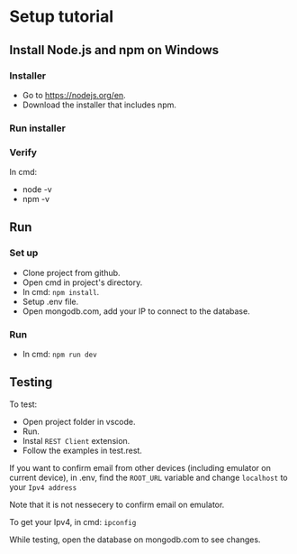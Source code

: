 # Setup tutorial

## Install Node.js and npm on Windows

### Installer

* Go to https://nodejs.org/en.
* Download the installer that includes npm.

### Run installer 

### Verify

In cmd:
* node -v
* npm -v

## Run 

### Set up

* Clone project from github.
* Open cmd in project's directory.
* In cmd: ```npm install```.
* Setup .env file.
* Open mongodb.com, add your IP to connect to the database.

### Run
* In cmd: 
```npm run dev```


## Testing

To test:
* Open project folder in vscode.
* Run.
* Instal ```REST Client``` extension.
* Follow the examples in test.rest.

If you want to confirm email from other devices (including emulator on current device), in .env, find the ```ROOT_URL``` variable and change ```localhost``` to your ```Ipv4 address```

Note that it is not nessecery to confirm email on emulator.

To get your Ipv4, in cmd: ```ipconfig```

While testing, open the database on mongodb.com to see changes.